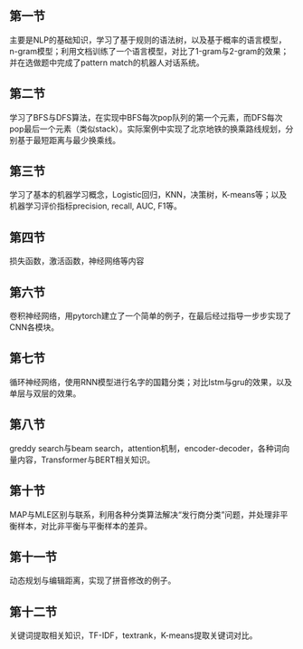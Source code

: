 ## 第一节
主要是NLP的基础知识，学习了基于规则的语法树，以及基于概率的语言模型，n-gram模型；利用文档训练了一个语言模型，对比了1-gram与2-gram的效果；并在选做题中完成了pattern match的机器人对话系统。

## 第二节
学习了BFS与DFS算法，在实现中BFS每次pop队列的第一个元素，而DFS每次pop最后一个元素（类似stack）。实际案例中实现了北京地铁的换乘路线规划，分别基于最短距离与最少换乘线。

## 第三节
学习了基本的机器学习概念，Logistic回归，KNN，决策树，K-means等；以及机器学习评价指标precision, recall, AUC, F1等。

## 第四节
损失函数，激活函数，神经网络等内容

## 第六节
卷积神经网络，用pytorch建立了一个简单的例子，在最后经过指导一步步实现了CNN各模块。

## 第七节
循环神经网络，使用RNN模型进行名字的国籍分类；对比lstm与gru的效果，以及单层与双层的效果。

## 第八节
greddy search与beam search，attention机制，encoder-decoder，各种词向量内容，Transformer与BERT相关知识。

## 第十节
MAP与MLE区别与联系，利用各种分类算法解决“发行商分类”问题，并处理非平衡样本，对比非平衡与平衡样本的差异。

## 第十一节
动态规划与编辑距离，实现了拼音修改的例子。

## 第十二节
关键词提取相关知识，TF-IDF，textrank，K-means提取关键词对比。

